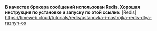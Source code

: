 **В качестве брокера сообщений использован Redis. Хорошая инструкция по установке и запуску по этой ссылке:**
[Redis] https://timeweb.cloud/tutorials/redis/ustanovka-i-nastrojka-redis-dlya-raznyh-os
